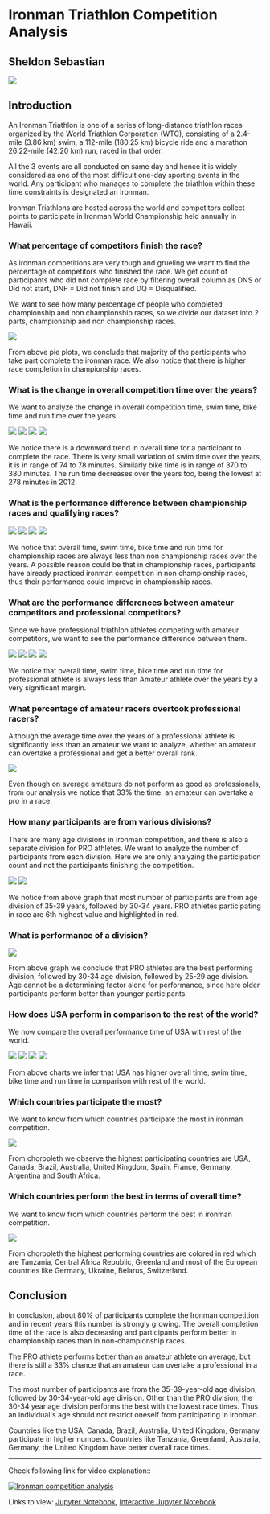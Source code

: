 # Ironman Triathlon Competition Analysis
## Sheldon Sebastian

<img src="images/banner.jpg">

## Introduction

An Ironman Triathlon is one of a series of long-distance triathlon races organized by the World Triathlon Corporation (WTC), consisting of a 2.4-mile (3.86 km) swim, a 112-mile (180.25 km) bicycle ride and a marathon 26.22-mile (42.20 km) run, raced in that order.

All the 3 events are all conducted on same day and hence it is widely considered as one of the most difficult one-day sporting events in the world. Any participant who manages to complete the triathlon within these time constraints is designated an Ironman.

Ironman Triathlons are hosted across the world and competitors collect points to participate in Ironman World Championship held annually in Hawaii.

### What percentage of competitors finish the race?

As ironman competitions are very tough and grueling we want to find the percentage of competitors who finished the race. We get count of participants who did not complete race by filtering overall column as DNS or Did not start, DNF = Did not finish and DQ = Disqualified.

We want to see how many percentage of people who completed championship and non championship races, so we divide our dataset into 2 parts, championship and non championship races.

<img src="images/newplot0.png">

From above pie plots, we conclude that majority of the participants who take part complete the ironman race. We also notice that there is higher race completion in championship races.

### What is the change in overall competition time over the years?

We want to analyze the change in overall competition time, swim time, bike time and run time over the years.

<img src="images/newplot5.png">

<img src="images/newplot6.png">

<img src="images/newplot7.png">

<img src="images/newplot8.png">

We notice there is a downward trend in overall time for a participant to complete the race. There is very small variation of swim time over the years, it is in range of 74 to 78 minutes. Similarly bike time is in range of 370 to 380 minutes. The run time decreases over the years too, being the lowest at 278 minutes in 2012.

### What is the performance difference between championship races and qualifying races?

<img src="images/newplot9.png">

<img src="images/newplot10.png">

<img src="images/newplot11.png">

<img src="images/newplot12.png">

We notice that overall time, swim time, bike time and run time for championship races are always less than non championship races over the years. A possible reason could be that in championship races, participants have already practiced ironman competition in non championship races, thus their performance could improve in championship races.

### What are the performance differences between amateur competitors and professional competitors?

Since we have professional triathlon athletes competing with amateur competitors, we want to see the performance difference between them.

<img src="images/newplot13.png">

<img src="images/newplot14.png">

<img src="images/newplot15.png">

<img src="images/newplot16.png">

We notice that overall time, swim time, bike time and run time for professional athlete is always less than Amateur athlete over the years by a very significant margin.

### What percentage of amateur racers overtook professional racers?

Although the average time over the years of a professional athlete is significantly less than an amateur we want to analyze, whether an amateur can overtake a professional and get a better overall rank.

<img src="images/newplot17.png">

Even though on average amateurs do not perform as good as professionals, from our analysis we notice that 33% the time, an amateur can overtake a pro in a race.

### How many participants are from various divisions?

There are many age divisions in ironman competition, and there is also a separate division for PRO athletes. We want to analyze the number of participants from each division. Here we are only analyzing the participation count and not the participants finishing the competition.

<img src="images/newplot18.png">

<img src="images/newplot19.png">

We notice from above graph that most number of participants are from age division of 35-39 years, followed by 30-34 years. PRO athletes participating in race are 6th highest value and highlighted in red.

### What is performance of a division?

<img src="images/newplot20.png">

From above graph we conclude that PRO athletes are the best performing division, followed by 30-34 age division, followed by 25-29 age division. Age cannot be a determining factor alone for performance, since here older participants perform better than younger participants.

### How does USA perform in comparison to the rest of the world?

We now compare the overall performance time of USA with rest of the world.

<img src="images/newplot25.png">

<img src="images/newplot26.png">

<img src="images/newplot27.png">

<img src="images/newplot28.png">

From above charts we infer that USA has higher overall time, swim time, bike time and run time in comparison with rest of the world.

### Which countries participate the most?

We want to know from which countries participate the most in ironman competition.

<img src="images/newplot29.png">

From choropleth we observe the highest participating countries are USA, Canada, Brazil, Australia, United Kingdom, Spain, France, Germany, Argentina and South Africa.

### Which countries perform the best in terms of overall time?

We want to know from which countries perform the best in ironman competition.

<img src="images/newplot30.png">

From choropleth the highest performing countries are colored in red which are Tanzania, Central Africa Republic, Greenland and most of the European countries like Germany, Ukraine, Belarus, Switzerland.

## Conclusion
In conclusion, about 80% of participants complete the Ironman competition and in recent years this number is strongly growing. The overall completion time of the race is also decreasing and participants perform better in championship races than in non-championship races.

The PRO athlete performs better than an amateur athlete on average, but there is still a 33% chance that an amateur can overtake a professional in a race.

The most number of participants are from the 35-39-year-old age division, followed by 30-34-year-old age division. Other than the PRO division, the 30-34 year age division performs the best with the lowest race times. Thus an individual's age should not restrict oneself from participating in ironman.

Countries like the USA, Canada, Brazil, Australia, United Kingdom, Germany participate in higher numbers. Countries like Tanzania, Greenland, Australia, Germany, the United Kingdom have better overall race times.

------------------------------------------------------------

Check following link for video explanation::

[![Ironman competition analysis](http://img.youtube.com/vi/Wvyi_BV6t3o/0.jpg)](http://www.youtube.com/watch?v=Wvyi_BV6t3o "Ironman competition analysis")

Links to view: [Jupyter Notebook](https://github.com/sheldonsebastian/ironman-competition-analysis/blob/master/Ironman%20Competition%20Analysis.ipynb), [Interactive Jupyter Notebook](https://nbviewer.jupyter.org/github/sheldonsebastian/ironman-competition-analysis/blob/71bc8cf96033fc9fe8de80cdf1cd157312419bc9/Ironman%20Competition%20Analysis.ipynb)
